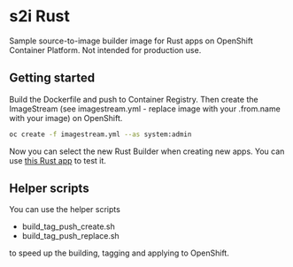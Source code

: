 # s2i Rust

Sample source-to-image builder image for Rust apps on OpenShift Container Platform. Not intended for production use.

## Getting started  

Build the Dockerfile and push to Container Registry. Then create the ImageStream (see imagestream.yml - replace image with your .from.name with your image) on OpenShift. 

```sh
oc create -f imagestream.yml --as system:admin
```

Now you can select the new Rust Builder when creating new apps. You can use [this Rust app](https://github.com/nikolaus-lemberski/hello-rust) to test it.

## Helper scripts

You can use the helper scripts

* build_tag_push_create.sh
* build_tag_push_replace.sh

to speed up the building, tagging and applying to OpenShift.